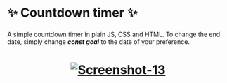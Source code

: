 # <strong>:sparkles: Countdown timer :sparkles:</strong>
<h3 align="center"></h3>
<p align="left">
  A simple countdown timer in plain JS, CSS and HTML. To change the end date, simply change <i><strong>const goal</strong></i> to the date of your preference.
</p>
<h1 align="center">
  <a href="https://ibb.co/BBY5c3G"><img src="https://i.ibb.co/XtGrjLD/Screenshot-13.png" alt="Screenshot-13" border="0"></a>
</h1>



